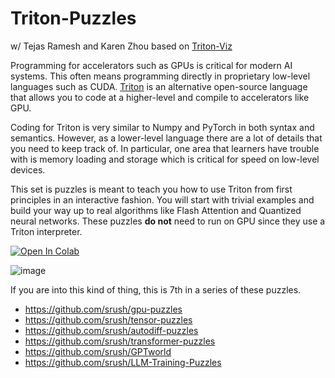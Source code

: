 # Triton-Puzzles

w/ Tejas Ramesh and Karen Zhou based on [Triton-Viz](deep-Learning-Profiling-Tools/triton-viz)



Programming for accelerators such as GPUs is critical for modern AI systems.
This often means programming directly in proprietary low-level languages such as CUDA. [Triton](https://github.com/openai/triton/) is an alternative open-source language that allows you to code at a higher-level and compile to accelerators like GPU.

Coding for Triton is very similar to Numpy and PyTorch in both syntax and semantics. However, as a lower-level language there are a lot of details that you need to keep track of. In particular, one area that learners have trouble with is memory loading and storage which is critical for speed on low-level devices.

This set is puzzles is meant to teach you how to use Triton from first principles in an interactive fashion. You will start with trivial examples and build your way up to real algorithms like Flash Attention and Quantized neural networks. These puzzles **do not** need to run on GPU since they use a Triton interpreter.


[![Open In Colab](https://colab.research.google.com/assets/colab-badge.svg)](https://colab.research.google.com/github/srush/Triton-Puzzles/blob/main/Triton-Puzzles.ipynb)

![image](https://github.com/srush/Triton-Puzzles/assets/35882/3e18a47d-1311-43d0-a025-ed1f593f919e)



If you are into this kind of thing, this is 7th in a series of these puzzles.

* https://github.com/srush/gpu-puzzles
* https://github.com/srush/tensor-puzzles
* https://github.com/srush/autodiff-puzzles
* https://github.com/srush/transformer-puzzles
* https://github.com/srush/GPTworld
* https://github.com/srush/LLM-Training-Puzzles
